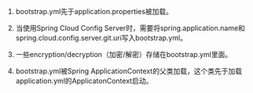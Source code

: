1. bootstrap.yml先于application.properties被加载。

2. 当使用Spring Cloud Config Server时，需要将spring.application.name和spring.cloud.config.server.git.uri写入bootstrap.yml。

3. 一些encryption/decryption（加密/解密）存储在bootstrap.yml里面。

4. bootstrap.yml被Spring ApplicationContext的父类加载，这个类先于加载application.yml的ApplicatonContext启动。
